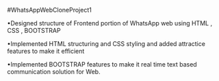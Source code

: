 

#WhatsAppWebCloneProject1

•Designed structure of Frontend portion of WhatsApp web using HTML , CSS , BOOTSTRAP

•Implemented HTML structuring and CSS styling and added attractice features to make it efficient

•Implemented BOOTSTRAP features to make it real time text based communication solution for Web.


